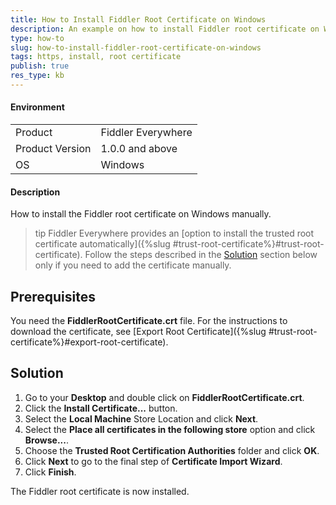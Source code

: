 ```yaml
---
title: How to Install Fiddler Root Certificate on Windows
description: An example on how to install Fiddler root certificate on Windows
type: how-to
slug: how-to-install-fiddler-root-certificate-on-windows
tags: https, install, root certificate
publish: true
res_type: kb
---
```


#### Environment

|   |   |
|---|---|
| Product  | Fiddler Everywhere  |
| Product Version | 1.0.0 and above  |
| OS | Windows |

#### Description

How to install the Fiddler root certificate on Windows manually.

>tip Fiddler Everywhere provides an [option to install the trusted root certificate automatically]({%slug #trust-root-certificate%}#trust-root-certificate). Follow the steps described in the [Solution](#solution) section below only if you need to add the certificate manually.

## Prerequisites

You need the __FiddlerRootCertificate.crt__ file. For the instructions to download the certificate, see [Export Root Certificate]({%slug #trust-root-certificate%}#export-root-certificate).

## Solution

1. Go to your __Desktop__ and double click on __FiddlerRootCertificate.crt__.
2. Click the __Install Certificate...__ button.
3. Select the __Local Machine__ Store Location and click __Next__.
4. Select the __Place all certificates in the following store__ option and click __Browse...__.
5. Choose the __Trusted Root Certification Authorities__ folder and click __OK__.
6. Click __Next__ to go to the final step of __Certificate Import Wizard__.
7. Click __Finish__.

The Fiddler root certificate is now installed.
